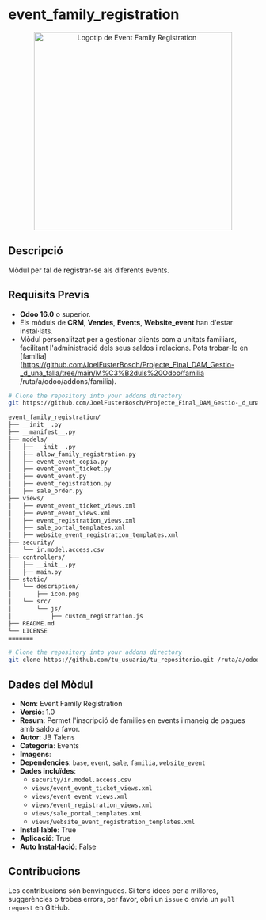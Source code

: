 # event_family_registration
<p align= "center">
   <img src="static/description/icon.png" alt="Logotip de Event Family Registration" width="400"/>
</p>

## Descripció
Mòdul per tal de registrar-se als diferents events.

## Requisits Previs
- **Odoo 16.0** o superior.
- Els mòduls de **CRM**, **Vendes**, **Events**, **Website_event** han d'estar instal·lats.
- Mòdul personalitzat per a gestionar clients com a unitats familiars, facilitant l'administració dels seus saldos i relacions. Pots trobar-lo en [familia](https://github.com/JoelFusterBosch/Projecte_Final_DAM_Gestio-_d_una_falla/tree/main/M%C3%B2duls%20Odoo/familia /ruta/a/odoo/addons/familia).

```bash
# Clone the repository into your addons directory
git https://github.com/JoelFusterBosch/Projecte_Final_DAM_Gestio-_d_una_falla/tree/main/M%C3%B2duls%20Odoo/event_family_registration /ruta/a/odoo/addons/event_family_registration

event_family_registration/
├── __init__.py
├── __manifest__.py
├── models/
│   ├── __init__.py
│   ├── allow_family_registration.py
│   ├── event_event_copia.py
│   ├── event_event_ticket.py
│   ├── event_event.py
│   ├── event_registration.py
│   ├── sale_order.py
├── views/
│   ├── event_event_ticket_views.xml
│   ├── event_event_views.xml
│   ├── event_registration_views.xml
│   ├── sale_portal_templates.xml
│   ├── website_event_registration_templates.xml
├── security/
│   └── ir.model.access.csv
├── controllers/
│   ├── __init__.py
│   ├── main.py
├── static/
│   └── description/
│       ├── icon.png
│   └── src/
│       └── js/
│           ├── custom_registration.js
├── README.md
└── LICENSE
=======
```

```bash
# Clone the repository into your addons directory
git clone https://github.com/tu_usuario/tu_repositorio.git /ruta/a/odoo/addons/event_family_registration
```

## Dades del Mòdul

- **Nom**: Event Family Registration
- **Versió**: 1.0
- **Resum**: Permet l'inscripció de families en events i maneig de pagues amb saldo a favor.
- **Autor**: JB Talens
- **Categoria**: Events
- **Imagens**: 
- **Dependencies**: `base`, `event`, `sale`, `familia`, `website_event` 
- **Dades incluïdes**:
  - `security/ir.model.access.csv`
  - `views/event_event_ticket_views.xml`
  - `views/event_event_views.xml`
  - `views/event_registration_views.xml`
  - `views/sale_portal_templates.xml`
  - `views/website_event_registration_templates.xml`
- **Instal·lable**: True
- **Aplicació**: True
- **Auto Instal·lació**: False

## Contribucions

Les contribucions són benvingudes. Si tens idees per a millores, suggerències o trobes errors, per favor, obri un `issue` o envia un `pull request` en GitHub.
